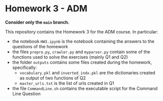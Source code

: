 # Homework 3 - ADM
**Consider only the `main` branch.**

This repository contains the Homework 3 for the ADM course. In particular:
- the notebook `HW3.ipynb` is the notebook containing the answers to the questions of the homework
- the files `prepro.py`, `crawler.py` and `myparser.py` contain some of the functions used to solve the exercises (mainly Q1 and Q2)
- the folder `outputs` contains some files created during the homework, specifically:
  - `vocabulary.pkl` and `inverted_indx.pkl` are the dictionaries created as output of two functions of Q2
  - `master_urls.txt` is the list of urls created in Q1
- the file `CommandLine.sh` contains the executable script for the Command Line Question
  
